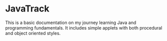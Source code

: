 # JavaTrack
This is a basic documentation on my journey learning Java and programming fundamentals. It includes simple applets with both procedural and object oriented styles.
